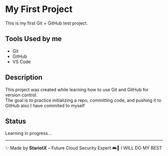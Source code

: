 # My First Project 

This is my first Git + GitHub test project.

## Tools Used by me
- Git
- GitHub
- VS Code

## Description
This project was created while learning how to use Git and GitHub for version control.  
The goal is to practice initializing a repo, committing code, and pushing it to GitHub also I have commited to myself

## Status
Learning in progress...

---

✨ Made by **StariotX** – Future Cloud Security Expert ☁️🔐 
I WILL DO MY BEST


